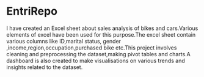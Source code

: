 # EntriRepo
I have created an Excel sheet about sales analysis of bikes and cars.Various elements of excel have been used for this purpose.The excel sheet contain various columns like ID,marital status, gender ,income,region,occupation,purchased bike etc.This project involves cleaning and preprocessing the dataset,making pivot tables and charts.A dashboard is also created to make visualisations on various trends and insights related to the dataset.

